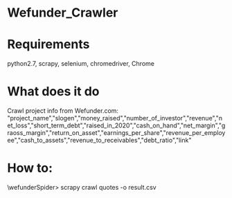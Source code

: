 # Wefunder_Crawler

# Requirements
python2.7, scrapy, selenium, chromedriver, Chrome

# What does it do
Crawl project info from Wefunder.com:
"project_name","slogen","money_raised","number_of_investor","revenue","net_loss","short_term_debt","raised_in_2020","cash_on_hand","net_margin","graoss_margin","return_on_asset","earnings_per_share","revenue_per_employee","cash_to_assets","revenue_to_receivables","debt_ratio","link"

# How to:

\wefunderSpider> scrapy crawl quotes -o result.csv
